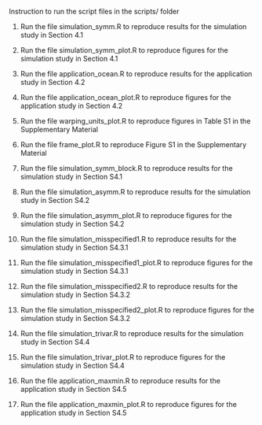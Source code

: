 Instruction to run the script files in the scripts/ folder

1. Run the file simulation_symm.R to reproduce results for the simulation study in Section 4.1

2. Run the file simulation_symm_plot.R to reproduce figures for the simulation study in Section 4.1

3. Run the file application_ocean.R to reproduce results for the application study in Section 4.2

4. Run the file application_ocean_plot.R to reproduce figures for the application study in Section 4.2

5. Run the file warping_units_plot.R to reproduce figures in Table S1 in the Supplementary Material

6. Run the file frame_plot.R to reproduce Figure S1 in the Supplementary Material

7. Run the file simulation_symm_block.R to reproduce results for the simulation study in Section S4.1

8. Run the file simulation_asymm.R to reproduce results for the simulation study in Section S4.2

9. Run the file simulation_asymm_plot.R to reproduce figures for the simulation study in Section S4.2

10. Run the file simulation_misspecified1.R to reproduce results for the simulation study in Section S4.3.1

11. Run the file simulation_misspecified1_plot.R to reproduce figures for the simulation study in Section S4.3.1

12. Run the file simulation_misspecified2.R to reproduce results for the simulation study in Section S4.3.2

13. Run the file simulation_misspecified2_plot.R to reproduce figures for the simulation study in Section S4.3.2

14. Run the file simulation_trivar.R to reproduce results for the simulation study in Section S4.4

15. Run the file simulation_trivar_plot.R to reproduce figures for the simulation study in Section S4.4

16. Run the file application_maxmin.R to reproduce results for the application study in Section S4.5

17. Run the file application_maxmin_plot.R to reproduce figures for the application study in Section S4.5
